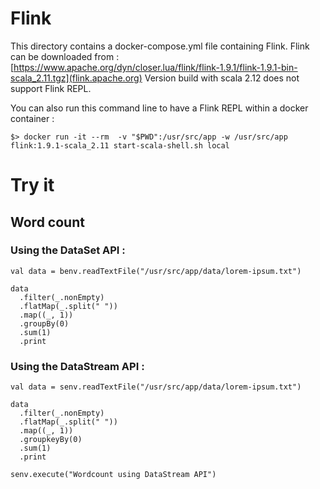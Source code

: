 # Flink

This directory contains a docker-compose.yml file containing Flink.
Flink can be downloaded from : [https://www.apache.org/dyn/closer.lua/flink/flink-1.9.1/flink-1.9.1-bin-scala_2.11.tgz](flink.apache.org)
Version build with scala 2.12 does not support Flink REPL.

You can also run this command line to have a Flink REPL within a docker container :

```
$> docker run -it --rm  -v "$PWD":/usr/src/app -w /usr/src/app flink:1.9.1-scala_2.11 start-scala-shell.sh local
```

# Try it

## Word count

### Using the DataSet API :

```
val data = benv.readTextFile("/usr/src/app/data/lorem-ipsum.txt")

data
  .filter(_.nonEmpty)
  .flatMap(_.split(" "))
  .map((_, 1))
  .groupBy(0)
  .sum(1)
  .print

```

### Using the DataStream API :

```
val data = senv.readTextFile("/usr/src/app/data/lorem-ipsum.txt")

data
  .filter(_.nonEmpty)
  .flatMap(_.split(" "))
  .map((_, 1))
  .groupkeyBy(0)
  .sum(1)
  .print

senv.execute("Wordcount using DataStream API")

```
